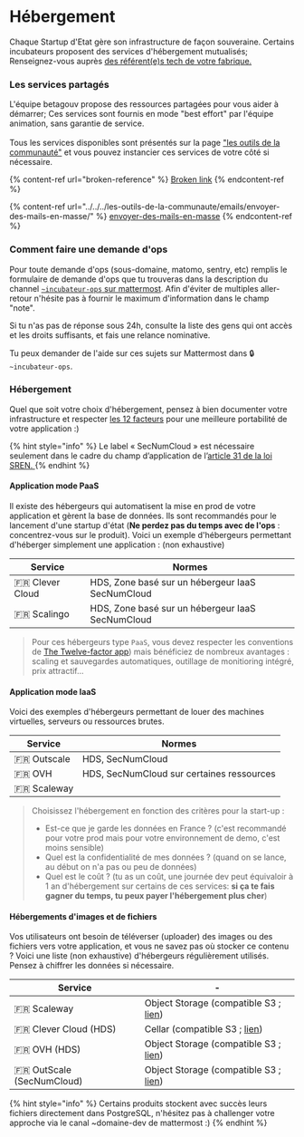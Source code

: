 # Hébergement

Chaque Startup d'Etat gère son infrastructure de façon souveraine. Certains incubateurs proposent des services d'hébergement mutualisés; Renseignez-vous auprès [des référent(e)s tech de votre fabrique.](to-do-liens-avec-les-referents-techs.md)

### Les services partagés

L'équipe betagouv propose des ressources partagées pour vous aider à démarrer; Ces services sont fournis en mode "best effort" par l'équipe animation, sans garantie de service.\
\
Tous les services disponibles sont présentés sur la page ["les outils de la communauté"](broken-reference) et vous pouvez instancier ces services de votre côté si nécessaire.

{% content-ref url="broken-reference" %}
[Broken link](broken-reference)
{% endcontent-ref %}

{% content-ref url="../../../les-outils-de-la-communaute/emails/envoyer-des-mails-en-masse/" %}
[envoyer-des-mails-en-masse](../../../les-outils-de-la-communaute/emails/envoyer-des-mails-en-masse/)
{% endcontent-ref %}

### Comment faire une demande d'ops

Pour toute demande d'ops (sous-domaine, matomo, sentry, etc) remplis le formulaire de demande d'ops que tu trouveras dans la description du channel [`~incubateur-ops` sur mattermost](https://mattermost.incubateur.net/betagouv/channels/incubateur-demandes-ops). Afin d'éviter de multiples aller-retour n'hésite pas à fournir le maximum d'information dans le champ "note".

Si tu n'as pas de réponse sous 24h, consulte la liste des gens qui ont accès et les droits suffisants, et fais une relance nominative.

Tu peux demander de l'aide sur ces sujets sur Mattermost dans 🔒`~incubateur-ops`.

### Hébergement

Quel que soit votre choix d'hébergement, pensez à bien documenter votre infrastructure et respecter [les 12 facteurs](https://12factor.net/fr/) pour une meilleure portabilité de votre application :)

{% hint style="info" %}
Le label « SecNumCloud » est nécessaire seulement dans le cadre du champ d’application de l’[article 31 de la loi SREN. ](https://www.legifrance.gouv.fr/jorf/article\_jo/JORFARTI000049563610)
{% endhint %}

#### Application mode PaaS

Il existe des hébergeurs qui automatisent la mise en prod de votre application et gèrent la base de données. Ils sont recommandés pour le lancement d'une startup d'état (**Ne perdez pas du temps avec de l'ops** : concentrez-vous sur le produit). Voici un exemple d'hébergeurs permettant d'héberger simplement une application : (non exhaustive)

| Service           | Normes                                           |
| ----------------- | ------------------------------------------------ |
| 🇫🇷 Clever Cloud | HDS, Zone basé sur un hébergeur IaaS SecNumCloud |
| 🇫🇷 Scalingo     | HDS, Zone basé sur un hébergeur IaaS SecNumCloud |

> Pour ces hébergeurs type `PaaS`, vous devez respecter les conventions de [The Twelve-factor app](https://12factor.net)) mais bénéficiez de nombreux avantages : scaling et sauvegardes automatiques, outillage de monitioring intégré, prix attractif...

#### Application mode IaaS

Voici des exemples d'hébergeurs permettant de louer des machines virtuelles, serveurs ou ressources brutes.

| Service       | Normes                                    |
| ------------- | ----------------------------------------- |
| 🇫🇷 Outscale | HDS, SecNumCloud                          |
| 🇫🇷 OVH      | HDS, SecNumCloud sur certaines ressources |
| 🇫🇷 Scaleway |                                           |

> Choisissez l'hébergement en fonction des critères pour la start-up :
>
> * Est-ce que je garde les données en France ? (c'est recommandé pour votre prod mais pour votre environnement de demo, c'est moins sensible)
> * Quel est la confidentialité de mes données ? (quand on se lance, au début on n'a pas ou peu de données)
> * Quel est le coût ? (tu as un coût, une journée dev peut équivaloir à 1 an d'hébergement sur certains de ces services: **si ça te fais gagner du temps, tu peux payer l'hébergement plus cher**)

#### Hébergements d'images et de fichiers

Vos utilisateurs ont besoin de téléverser (uploader) des images ou des fichiers vers votre application, et vous ne savez pas où stocker ce contenu ? Voici une liste (non exhaustive) d'hébergeurs régulièrement utilisés. Pensez à chiffrer les données si nécessaire.

| Service                     | -                                                                                                 |
| --------------------------- | ------------------------------------------------------------------------------------------------- |
| 🇫🇷 Scaleway               | Object Storage (compatible S3 ; [lien](https://www.scaleway.com/fr/object-storage/))              |
| 🇫🇷 Clever Cloud (HDS)     | Cellar (compatible S3 ; [lien](https://www.clever-cloud.com/cellar-s3-hosting/))                  |
| 🇫🇷 OVH (HDS)              | Object Storage (compatible S3 ; [lien](https://www.ovhcloud.com/en/public-cloud/object-storage/)) |
| 🇫🇷 OutScale (SecNumCloud) | Object Storage (compatible S3 ; [lien](https://fr.outscale.com/solutions-stockage-cloud/oos/))    |

{% hint style="info" %}
Certains produits stockent avec succès leurs fichiers directement dans PostgreSQL, n'hésitez pas à challenger votre approche via le canal \~domaine-dev de mattermost :)
{% endhint %}
